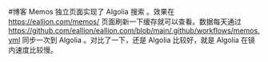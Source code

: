 #博客 Memos 独立页面实现了 Algolia 搜索 。效果在 https://eallion.com/memos/  页面刷新一下缓存就可以查看。数据每天通过 https://github.com/eallion/eallion.com/blob/main/.github/workflows/memos.yml  同步一次到 Algolia 。对比了一下，还是 Algolia 比较好，就是 Algolia 在镜内速度比较慢。